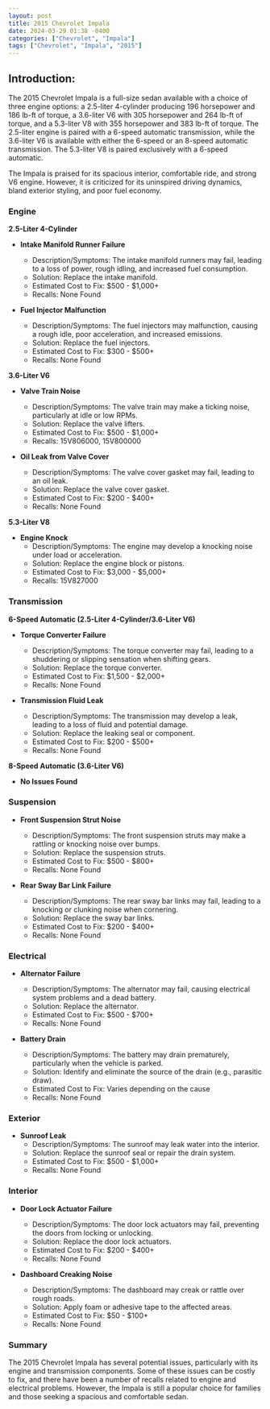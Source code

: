 ```yaml
---
layout: post
title: 2015 Chevrolet Impala
date: 2024-03-29 01:38 -0400
categories: ["Chevrolet", "Impala"]
tags: ["Chevrolet", "Impala", "2015"]
---
```

## Introduction:

The 2015 Chevrolet Impala is a full-size sedan available with a choice of three engine options: a 2.5-liter 4-cylinder producing 196 horsepower and 186 lb-ft of torque, a 3.6-liter V6 with 305 horsepower and 264 lb-ft of torque, and a 5.3-liter V8 with 355 horsepower and 383 lb-ft of torque. The 2.5-liter engine is paired with a 6-speed automatic transmission, while the 3.6-liter V6 is available with either the 6-speed or an 8-speed automatic transmission. The 5.3-liter V8 is paired exclusively with a 6-speed automatic.

The Impala is praised for its spacious interior, comfortable ride, and strong V6 engine. However, it is criticized for its uninspired driving dynamics, bland exterior styling, and poor fuel economy.

### **Engine**

**2.5-Liter 4-Cylinder**

- **Intake Manifold Runner Failure**
  - Description/Symptoms: The intake manifold runners may fail, leading to a loss of power, rough idling, and increased fuel consumption.
  - Solution: Replace the intake manifold.
  - Estimated Cost to Fix: $500 - $1,000+
  - Recalls: None Found

- **Fuel Injector Malfunction**
  - Description/Symptoms: The fuel injectors may malfunction, causing a rough idle, poor acceleration, and increased emissions.
  - Solution: Replace the fuel injectors.
  - Estimated Cost to Fix: $300 - $500+
  - Recalls: None Found

**3.6-Liter V6**

- **Valve Train Noise**
  - Description/Symptoms: The valve train may make a ticking noise, particularly at idle or low RPMs.
  - Solution: Replace the valve lifters.
  - Estimated Cost to Fix: $500 - $1,000+
  - Recalls: 15V806000, 15V800000

- **Oil Leak from Valve Cover**
  - Description/Symptoms: The valve cover gasket may fail, leading to an oil leak.
  - Solution: Replace the valve cover gasket.
  - Estimated Cost to Fix: $200 - $400+
  - Recalls: None Found

**5.3-Liter V8**

- **Engine Knock**
  - Description/Symptoms: The engine may develop a knocking noise under load or acceleration.
  - Solution: Replace the engine block or pistons.
  - Estimated Cost to Fix: $3,000 - $5,000+
  - Recalls: 15V827000

### **Transmission**

**6-Speed Automatic (2.5-Liter 4-Cylinder/3.6-Liter V6)**

- **Torque Converter Failure**
  - Description/Symptoms: The torque converter may fail, leading to a shuddering or slipping sensation when shifting gears.
  - Solution: Replace the torque converter.
  - Estimated Cost to Fix: $1,500 - $2,000+
  - Recalls: None Found

- **Transmission Fluid Leak**
  - Description/Symptoms: The transmission may develop a leak, leading to a loss of fluid and potential damage.
  - Solution: Replace the leaking seal or component.
  - Estimated Cost to Fix: $200 - $500+
  - Recalls: None Found

**8-Speed Automatic (3.6-Liter V6)**

- **No Issues Found**

### **Suspension**

- **Front Suspension Strut Noise**
  - Description/Symptoms: The front suspension struts may make a rattling or knocking noise over bumps.
  - Solution: Replace the suspension struts.
  - Estimated Cost to Fix: $500 - $800+
  - Recalls: None Found

- **Rear Sway Bar Link Failure**
  - Description/Symptoms: The rear sway bar links may fail, leading to a knocking or clunking noise when cornering.
  - Solution: Replace the sway bar links.
  - Estimated Cost to Fix: $200 - $400+
  - Recalls: None Found

### **Electrical**

- **Alternator Failure**
  - Description/Symptoms: The alternator may fail, causing electrical system problems and a dead battery.
  - Solution: Replace the alternator.
  - Estimated Cost to Fix: $500 - $700+
  - Recalls: None Found

- **Battery Drain**
  - Description/Symptoms: The battery may drain prematurely, particularly when the vehicle is parked.
  - Solution: Identify and eliminate the source of the drain (e.g., parasitic draw).
  - Estimated Cost to Fix: Varies depending on the cause
  - Recalls: None Found

### **Exterior**

- **Sunroof Leak**
  - Description/Symptoms: The sunroof may leak water into the interior.
  - Solution: Replace the sunroof seal or repair the drain system.
  - Estimated Cost to Fix: $500 - $1,000+
  - Recalls: None Found

### **Interior**

- **Door Lock Actuator Failure**
  - Description/Symptoms: The door lock actuators may fail, preventing the doors from locking or unlocking.
  - Solution: Replace the door lock actuators.
  - Estimated Cost to Fix: $200 - $400+
  - Recalls: None Found

- **Dashboard Creaking Noise**
  - Description/Symptoms: The dashboard may creak or rattle over rough roads.
  - Solution: Apply foam or adhesive tape to the affected areas.
  - Estimated Cost to Fix: $50 - $100+
  - Recalls: None Found

### **Summary**

The 2015 Chevrolet Impala has several potential issues, particularly with its engine and transmission components. Some of these issues can be costly to fix, and there have been a number of recalls related to engine and electrical problems. However, the Impala is still a popular choice for families and those seeking a spacious and comfortable sedan.
